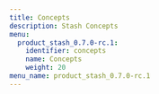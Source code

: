 ```yaml
---
title: Concepts
description: Stash Concepts
menu:
  product_stash_0.7.0-rc.1:
    identifier: concepts
    name: Concepts
    weight: 20
menu_name: product_stash_0.7.0-rc.1
---
```


